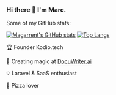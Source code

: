### Hi there 👋 I'm Marc.

Some of my GitHub stats:

[![Magarrent's GitHub stats](https://github-readme-stats.vercel.app/api?username=magarrent&count_private=true&show_icons=true)](https://github.com/magarrent)
[![Top Langs](https://github-readme-stats.vercel.app/api/top-langs/?username=magarrent&layout=compact)](https://github.com/magarrent)


🏆 Founder Kodio.tech

💚 Creating magic at [DocuWriter.ai](https://www.docuwriter.ai/)

💡 Laravel & SaaS enthusiast

🍕 Pizza lover
